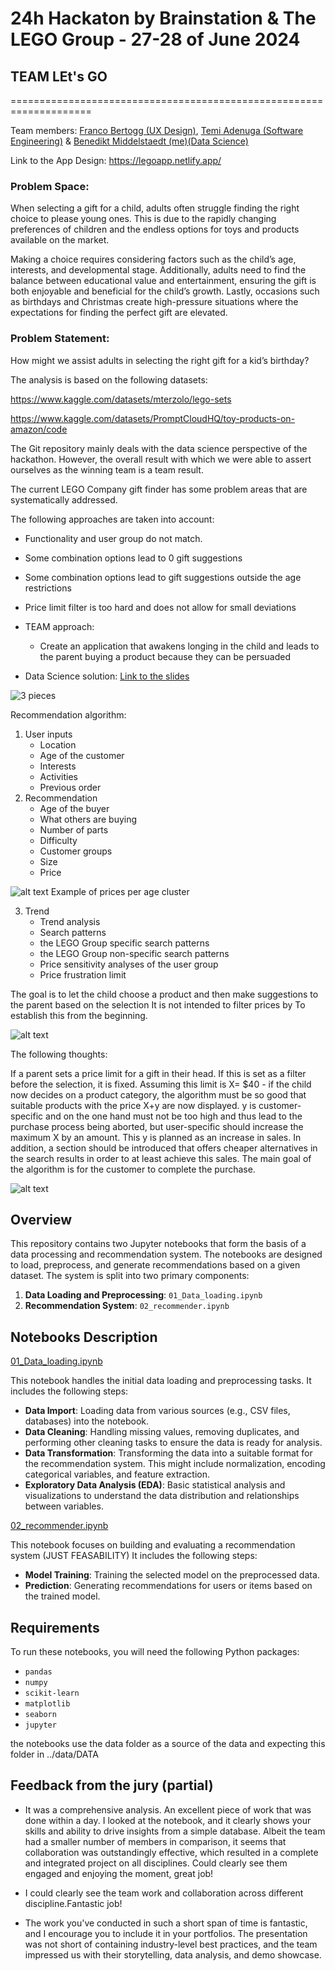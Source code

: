 # 24h Hackaton by Brainstation & The LEGO Group - 27-28 of June 2024
## TEAM LEt's GO 
====================================================================

Team members: 
[Franco Bertogg (UX Design)](https://www.linkedin.com/in/franco-bertogg-gallardo/),
[Temi Adenuga (Software Engineering)](https://www.linkedin.com/in/temi-adenuga/) &
[Benedikt Middelstaedt (me)(Data Science)](https://www.linkedin.com/in/benedikt-middelstaedt/)

Link to the App Design:
https://legoapp.netlify.app/

### Problem Space:

When selecting a gift for a child, adults often struggle finding the right choice to please young ones. This is due to the rapidly changing preferences of children and the endless options for toys and products available on the market.

Making a choice requires considering factors such as the child’s age, interests, and developmental stage. Additionally, adults need to find the balance between educational value and entertainment, ensuring the gift is both enjoyable and beneficial for the child’s growth. Lastly, occasions such as birthdays and Christmas create high-pressure situations where the expectations for finding the perfect gift are elevated.

### Problem Statement:
 How might we assist adults in selecting the right gift for a kid’s birthday?


The analysis is based on the following datasets: 

https://www.kaggle.com/datasets/mterzolo/lego-sets

https://www.kaggle.com/datasets/PromptCloudHQ/toy-products-on-amazon/code

The Git repository mainly deals with the data science perspective of the hackathon. However, the overall result with which we were able to assert ourselves as the winning team is a team result. 

The current LEGO Company gift finder has some problem areas that are
systematically addressed.

The following approaches are taken into account:

- Functionality and user group do not match.

- Some combination options lead to 0 gift suggestions
- Some combination options lead to gift suggestions outside the age restrictions
- Price limit filter is too hard and does not allow for small deviations

- TEAM approach:
    - Create an application that awakens longing in the child and leads to the parent buying a product because they can be persuaded

- Data Science solution:
[Link to the slides](LEtsGO_presentation.pdf)

![3 pieces](images/image.png)

Recommendation algorithm:
1. User inputs
    - Location
    - Age of the customer
    - Interests
    - Activities
    - Previous order
2. Recommendation
    - Age of the buyer
    - What others are buying
    - Number of parts
    - Difficulty
    - Customer groups
    - Size
    - Price

![alt text](images/image3.png)
Example of prices per age cluster


3. Trend
    - Trend analysis
    - Search patterns
    - the LEGO Group specific search patterns
    - the LEGO Group non-specific search patterns
    - Price sensitivity analyses of the user group
    - Price frustration limit

The goal is to let the child choose a product and then make suggestions to the parent based on the selection
It is not intended to filter prices by To establish this from the beginning.

![alt text](images/image2.png)

The following thoughts:



If a parent sets a price limit for a gift in their head. If this is set as a filter before
the selection, it is fixed. Assuming this limit is X= $40 - if the child now decides on a product category,
the algorithm must be so good that suitable products with the price X+y are now displayed. y is customer-specific and on the one hand must not be too high and
thus lead to the purchase process being aborted, but user-specific should increase the maximum X by an amount. This y is planned as an increase in sales. In addition, a section should be introduced that offers cheaper alternatives in the search results in order to at least achieve this sales.
The main goal of the algorithm is for the customer to complete the purchase.

![alt text](images/image-1.png)

## Overview

This repository contains two Jupyter notebooks that form the basis of a data processing and recommendation system. The notebooks are designed to load, preprocess, and generate recommendations based on a given dataset. The system is split into two primary components:

1. **Data Loading and Preprocessing**: `01_Data_loading.ipynb`
2. **Recommendation System**: `02_recommender.ipynb`

## Notebooks Description

[01_Data_loading.ipynb](/01_Data_loading.ipynb)

This notebook handles the initial data loading and preprocessing tasks. It includes the following steps:

- **Data Import**: Loading data from various sources (e.g., CSV files, databases) into the notebook.
- **Data Cleaning**: Handling missing values, removing duplicates, and performing other cleaning tasks to ensure the data is ready for analysis.
- **Data Transformation**: Transforming the data into a suitable format for the recommendation system. This might include normalization, encoding categorical variables, and feature extraction.
- **Exploratory Data Analysis (EDA)**: Basic statistical analysis and visualizations to understand the data distribution and relationships between variables.

[02_recommender.ipynb](/02_recommender.ipynb)

This notebook focuses on building and evaluating a recommendation system (JUST FEASABILITY) It includes the following steps:


- **Model Training**: Training the selected model on the preprocessed data.
- **Prediction**: Generating recommendations for users or items based on the trained model.

## Requirements

To run these notebooks, you will need the following Python packages:

- `pandas`
- `numpy`
- `scikit-learn`
- `matplotlib`
- `seaborn`
- `jupyter`

the notebooks use the data folder as a source of the data and expecting this folder in ../data/DATA

## Feedback from the jury (partial)

- It was a comprehensive analysis. An excellent piece of work that was done within a day. I looked at the notebook, and it clearly shows your skills and ability to drive insights from a simple database.
Albeit the team had a smaller number of members in comparison, it seems that collaboration was outstandingly effective, which resulted in a complete and integrated project on all disciplines.
Could clearly see them engaged and enjoying the moment, great job!
- I could clearly see the team work and collaboration across different discipline.Fantastic job!

- The work you've conducted in such a short span of time is fantastic, and I encourage you to include it in your portfolios. The presentation was not short of containing industry-level best practices, and the team impressed us with their storytelling, data analysis, and demo showcase.
